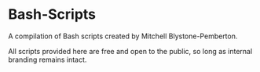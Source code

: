 # Bash-Scripts
A compilation of Bash scripts created by Mitchell Blystone-Pemberton.
<p>All scripts provided here are free and open to the public, so long as internal branding remains intact.</p>
